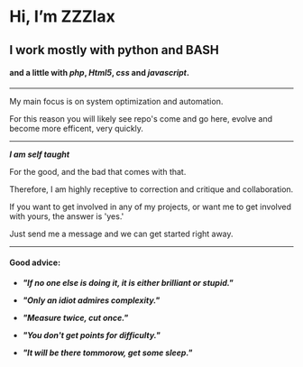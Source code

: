 # Hi, I’m ZZZlax #

## I work mostly with **python** and **BASH** ##
#### and a little with _php_, _Html5_, _css_ and _javascript_. ####

---

My main focus is on system optimization and automation.

For this reason you will likely see repo's come and go here, evolve and become more efficent, very quickly.

---

**_I am self taught_**

For the good, and the bad that comes with that.

Therefore, I am highly receptive to correction and critique and collaboration.

If you want to get involved in any of my projects, or want me to get involved with yours, the answer is 'yes.'

Just send me a message and we can get started right away.

---

#### Good advice: ####

* **_"If no one else is doing it, it is either brilliant or stupid."_**

* **_"Only an idiot admires complexity."_**

* **_"Measure twice, cut once."_**

* **_"You don't get points for difficulty."_**

* **_"It will be there tommorow, get some sleep."_**
